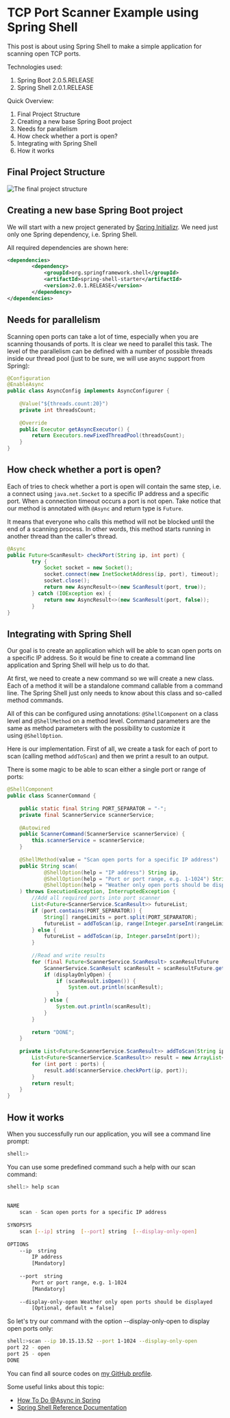 # TCP Port Scanner Example using Spring Shell


This post is about using Spring Shell to make a simple application for scanning open TCP ports.

Technologies used:

1. Spring Boot 2.0.5.RELEASE
2. Spring Shell 2.0.1.RELEASE

Quick Overview:

1. Final Project Structure
2. Creating a new base Spring Boot project
3. Needs for parallelism
4. How check whether a port is open?
5. Integrating with Spring Shell
6. How it works

## Final Project Structure

![](images/scanner-structure.png "The final project structure")

## Creating a new base Spring Boot project

We will start with a new project generated by [Spring Initializr](https://start.spring.io/). We need just only one Spring dependency, i.e. Spring Shell.

All required dependencies are shown here:

```xml
<dependencies>
        <dependency>
            <groupId>org.springframework.shell</groupId>
            <artifactId>spring-shell-starter</artifactId>
            <version>2.0.1.RELEASE</version>
        </dependency>
</dependencies>
```
## Needs for parallelism

Scanning open ports can take a lot of time, especially when you are scanning thousands of ports. It is clear we need to parallel this task. The level of the parallelism can be defined with a number of possible threads inside our thread pool (just to be sure, we will use async support from Spring):

```java
@Configuration
@EnableAsync
public class AsyncConfig implements AsyncConfigurer {
 
    @Value("${threads.count:20}")
    private int threadsCount;
 
    @Override
    public Executor getAsyncExecutor() {
        return Executors.newFixedThreadPool(threadsCount);
    }
}
```
## How check whether a port is open?

Each of tries to check whether a port is open will contain the same step, i.e. a connect using `java.net.Socket` to a specific IP address and a specific port. When a connection timeout occurs a port is not open. Take notice that our method is annotated with `@Async` and return type is `Future`.

It means that everyone who calls this method will not be blocked until the end of a scanning process. In other words, this method starts running in another thread than the caller's thread.

```java
@Async
public Future<ScanResult> checkPort(String ip, int port) {
        try {
            Socket socket = new Socket();
            socket.connect(new InetSocketAddress(ip, port), timeout);
            socket.close();
            return new AsyncResult<>(new ScanResult(port, true));
        } catch (IOException ex) {
            return new AsyncResult<>(new ScanResult(port, false));
        }
}
```
## Integrating with Spring Shell

Our goal is to create an application which will be able to scan open ports on a specific IP address. So it would be fine to create a command line application and Spring Shell will help us to do that.

At first, we need to create a new command so we will create a new class. Each of a method it will be a standalone command callable from a command line. The Spring Shell just only needs to know about this class and so-called method commands.

All of this can be configured using annotations: `@ShellComponent` on a class level and `@ShellMethod` on a method level. Command parameters are the same as method parameters with the possibility to customize it using `@ShellOption`.

Here is our implementation. First of all, we create a task for each of port to scan (calling method `addToScan`) and then we print a result to an output.

There is some magic to be able to scan either a single port or range of ports:

```java
@ShellComponent
public class ScannerCommand {
 
    public static final String PORT_SEPARATOR = "-";
    private final ScannerService scannerService;
 
    @Autowired
    public ScannerCommand(ScannerService scannerService) {
        this.scannerService = scannerService;
    }
 
    @ShellMethod(value = "Scan open ports for a specific IP address")
    public String scan(
            @ShellOption(help = "IP address") String ip,
            @ShellOption(help = "Port or port range, e.g. 1-1024") String port,
            @ShellOption(help = "Weather only open ports should be displayed") boolean displayOnlyOpen
    ) throws ExecutionException, InterruptedException {
        //Add all required ports into port scanner
        List<Future<ScannerService.ScanResult>> futureList;
        if (port.contains(PORT_SEPARATOR)) {
            String[] rangeLimits = port.split(PORT_SEPARATOR);
            futureList = addToScan(ip, range(Integer.parseInt(rangeLimits[0]), Integer.parseInt(rangeLimits[1])));
        } else {
            futureList = addToScan(ip, Integer.parseInt(port));
        }
 
        //Read and write results
        for (final Future<ScannerService.ScanResult> scanResultFuture : futureList) {
            ScannerService.ScanResult scanResult = scanResultFuture.get();
            if (displayOnlyOpen) {
                if (scanResult.isOpen()) {
                    System.out.println(scanResult);
                }
            } else {
                System.out.println(scanResult);
            }
        }
 
        return "DONE";
    }
 
    private List<Future<ScannerService.ScanResult>> addToScan(String ip, int... ports) {
        List<Future<ScannerService.ScanResult>> result = new ArrayList<>();
        for (int port : ports) {
            result.add(scannerService.checkPort(ip, port));
        }
        return result;
    }
}
```

## How it works

When you successfully run our application, you will see a command line prompt:
```bash
shell:>
```
You can use some predefined command such a help with our scan command:
```bash
shell:> help scan
 
 
NAME
    scan - Scan open ports for a specific IP address
 
SYNOPSYS
    scan [--ip] string  [--port] string  [--display-only-open] 
 
OPTIONS
    --ip  string
        IP address
        [Mandatory]
 
    --port  string
        Port or port range, e.g. 1-1024
        [Mandatory]
 
    --display-only-open Weather only open ports should be displayed
        [Optional, default = false]

```

So let's try our command with the option --display-only-open to display open ports only:
```bash
shell:>scan --ip 10.15.13.52 --port 1-1024 --display-only-open
port 22 - open
port 25 - open
DONE
```

You can find all source codes on [my GitHub profile](https://github.com/pajikos/java-examples/tree/master/spring-shell-port-scanner).

Some useful links about this topic:

- [How To Do @Async in Spring](https://www.baeldung.com/spring-async)
- [Spring Shell Reference Documentation](https://docs.spring.io/spring-shell/docs/current/reference/htmlsingle/)

